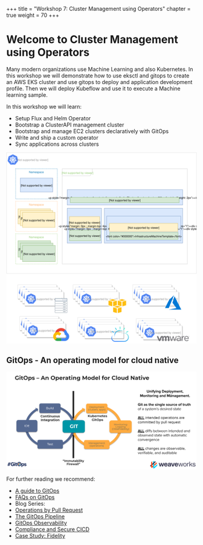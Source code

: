 +++
title = "Workshop 7: Cluster Management using Operators"
chapter = true
weight = 70
+++

# Welcome to Cluster Management using Operators

Many modern organizations use Machine Learning and also Kubernetes. In this workshop we will demonstrate how to use eksctl and gitops to create an AWS EKS cluster and use gitops to deploy and application development profile. Then we will deploy Kubeflow and use it to execute a Machine learning sample.

In this workshop we will learn:

* Setup Flux and Helm Operator
* Bootstrap a ClusterAPI management cluster
* Bootstrap and manage EC2 clusters declaratively with GitOps
* Write and ship a custom operator
* Sync applications across clusters

![Management Cluster](/images/workshop7-management-cluster.svg)

<!-- * How to turn a complex set of components into a profile
* How profiles allow for reliable and automated deployments to EKS
* Provision and manage a ML stack with Kubeflow
* Install a sample app using AWS Elastic MapReduce (EMR)
* How GitOps managed profiles enable portability for workloads across different clouds, on-premise and your laptop -->

## GitOps - An operating model for cloud native

![GitOps Operating Model](/images/workshop02_gitops-operating-model.png)

For further reading we recommend:

* [A guide to GitOps](https://www.weave.works/technologies/gitops/)
* [FAQs on GitOps](https://www.weave.works/technologies/gitops-frequently-asked-questions/)
* Blog Series:
 * [Operations by Pull Request](https://www.weave.works/blog/gitops-operations-by-pull-request)
 * [The GitOps Pipeline](https://www.weave.works/blog/the-gitops-pipeline)
 * [GitOps Observability](https://www.weave.works/blog/gitops-part-3-observability)
 * [Compliance and Secure CICD](https://www.weave.works/blog/gitops-compliance-and-secure-cicd)
* [Case Study: Fidelity](https://www.weave.works/blog/gitops-driven-fidelity-fideks)
